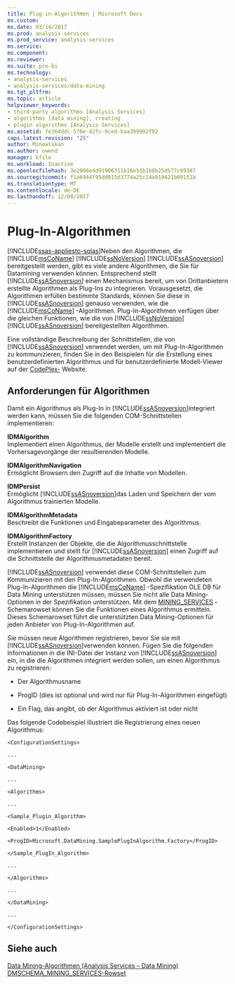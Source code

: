 ```yaml
---
title: Plug-in-Algorithmen | Microsoft Docs
ms.custom: 
ms.date: 03/14/2017
ms.prod: analysis-services
ms.prod_service: analysis-services
ms.service: 
ms.component: 
ms.reviewer: 
ms.suite: pro-bi
ms.technology:
- analysis-services
- analysis-services/data-mining
ms.tgt_pltfrm: 
ms.topic: article
helpviewer_keywords:
- third-party algorithms [Analysis Services]
- algorithms [data mining], creating
- plugin algorithms [Analysis Services]
ms.assetid: fe364ddc-576e-42fc-9ced-baa399992f92
caps.latest.revision: "25"
author: Minewiskan
ms.author: owend
manager: kfile
ms.workload: Inactive
ms.openlocfilehash: 3e2006e4d91906311b16e51b1b0b25d577c89387
ms.sourcegitcommit: f1a6944f95dd015d3774a25c14a919421b09151b
ms.translationtype: MT
ms.contentlocale: de-DE
ms.lasthandoff: 12/08/2017
---
```

# <a name="plugin-algorithms"></a>Plug-In-Algorithmen
[!INCLUDE[ssas-appliesto-sqlas](../../includes/ssas-appliesto-sqlas.md)]Neben den Algorithmen, die [!INCLUDE[msCoName](../../includes/msconame-md.md)] [!INCLUDE[ssNoVersion](../../includes/ssnoversion-md.md)] [!INCLUDE[ssASnoversion](../../includes/ssasnoversion-md.md)] bereitgestellt werden, gibt es viele andere Algorithmen, die Sie für Datamining verwenden können. Entsprechend stellt [!INCLUDE[ssASnoversion](../../includes/ssasnoversion-md.md)] einen Mechanismus bereit, um von Drittanbietern erstellte Algorithmen als Plug-Ins zu integrieren. Vorausgesetzt, die Algorithmen erfüllen bestimmte Standards, können Sie diese in [!INCLUDE[ssASnoversion](../../includes/ssasnoversion-md.md)] genauso verwenden, wie die [!INCLUDE[msCoName](../../includes/msconame-md.md)] -Algorithmen. Plug-In-Algorithmen verfügen über die gleichen Funktionen, wie die von [!INCLUDE[ssNoVersion](../../includes/ssnoversion-md.md)] [!INCLUDE[ssASnoversion](../../includes/ssasnoversion-md.md)] bereitgestellten Algorithmen.  
  
 Eine vollständige Beschreibung der Schnittstellen, die von [!INCLUDE[ssASnoversion](../../includes/ssasnoversion-md.md)] verwendet werden, um mit Plug-In-Algorithmen zu kommunizieren, finden Sie in den Beispielen für die Erstellung eines benutzerdefinierten Algorithmus und für benutzerdefinierte Modell-Viewer auf der [CodePlex-](http://go.microsoft.com/fwlink/?LinkID=87843) Website.  
  
## <a name="algorithm-requirements"></a>Anforderungen für Algorithmen  
 Damit ein Algorithmus als Plug-In in [!INCLUDE[ssASnoversion](../../includes/ssasnoversion-md.md)]integriert werden kann, müssen Sie die folgenden COM-Schnittstellen implementieren:  
  
 **IDMAlgorithm**  
 Implementiert einen Algorithmus, der Modelle erstellt und implementiert die Vorhersagevorgänge der resultierenden Modelle.  
  
 **IDMAlgorithmNavigation**  
 Ermöglicht Browsern den Zugriff auf die Inhalte von Modellen.  
  
 **IDMPersist**  
 Ermöglicht [!INCLUDE[ssASnoversion](../../includes/ssasnoversion-md.md)]das Laden und Speichern der vom Algorithmus trainierten Modelle.  
  
 **IDMAlgorithmMetadata**  
 Beschreibt die Funktionen und Eingabeparameter des Algorithmus.  
  
 **IDMAlgorithmFactory**  
 Erstellt Instanzen der Objekte, die die Algorithmusschnittstelle implementieren und stellt für [!INCLUDE[ssASnoversion](../../includes/ssasnoversion-md.md)] einen Zugriff auf die Schnittstelle der Algorithmusmetadaten bereit.  
  
 [!INCLUDE[ssASnoversion](../../includes/ssasnoversion-md.md)] verwendet diese COM-Schnittstellen zum Kommunizieren mit den Plug-In-Algorithmen. Obwohl die verwendeten Plug-In-Algorithmen die [!INCLUDE[msCoName](../../includes/msconame-md.md)] -Spezifikation OLE DB für Data Mining unterstützen müssen, müssen Sie nicht alle Data Mining-Optionen in der Spezifikation unterstützen. Mit dem [MINING_SERVICES](../../analysis-services/schema-rowsets/data-mining/dmschema-mining-services-rowset.md) -Schemarowset können Sie die Funktionen eines Algorithmus ermitteln. Dieses Schemarowset führt die unterstützten Data Mining-Optionen für jeden Anbieter von Plug-In-Algorithmen auf.  
  
 Sie müssen neue Algorithmen registrieren, bevor Sie sie mit [!INCLUDE[ssASnoversion](../../includes/ssasnoversion-md.md)]verwenden können. Fügen Sie die folgenden Informationen in die INI-Datei der Instanz von [!INCLUDE[ssASnoversion](../../includes/ssasnoversion-md.md)] ein, in die die Algorithmen integriert werden sollen, um einen Algorithmus zu registrieren:  
  
-   Der Algorithmusname  
  
-   ProgID (dies ist optional und wird nur für Plug-In-Algorithmen eingefügt)  
  
-   Ein Flag, das angibt, ob der Algorithmus aktiviert ist oder nicht  
  
 Das folgende Codebeispiel illustriert die Registrierung eines neuen Algorithmus:  
  
 `<ConfigurationSettings>`  
  
 `...`  
  
 `<DataMining>`  
  
 `...`  
  
 `<Algorithms>`  
  
 `...`  
  
 `<Sample_Plugin_Algorithm>`  
  
 `<Enabled>1</Enabled>`  
  
 `<ProgID>Microsoft.DataMining.SamplePlugInAlgorithm.Factory</ProgID>`  
  
 `</Sample_PlugIn_Algorithm>`  
  
 `...`  
  
 `</Algorithms>`  
  
 `...`  
  
 `</DataMining>`  
  
 `...`  
  
 `</ConfigurationSettings>`  
  
## <a name="see-also"></a>Siehe auch  
 [Data Mining-Algorithmen &#40;Analysis Services – Data Mining&#41;](../../analysis-services/data-mining/data-mining-algorithms-analysis-services-data-mining.md)   
 [DMSCHEMA_MINING_SERVICES-Rowset](../../analysis-services/schema-rowsets/data-mining/dmschema-mining-services-rowset.md)  
  
  

